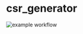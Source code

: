 # csr_generator

![example workflow](https://github.com/ChristianBrandenburg/csr_generator/actions/workflows/master_csrgenerator.yml/badge.svg)

